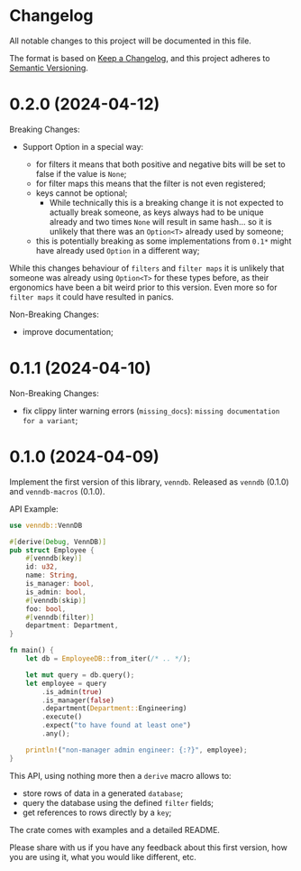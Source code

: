 # Changelog

All notable changes to this project will be documented in this file.

The format is based on [Keep a Changelog](https://keepachangelog.com/en/1.0.0/),
and this project adheres to [Semantic Versioning](https://semver.org/spec/v2.0.0.html).

# 0.2.0 (2024-04-12)

Breaking Changes:

* Support Option<T> in a special way:
  * for filters it means that both positive and negative bits will be set to false if the value is `None`;
  * for filter maps this means that the filter is not even registered;
  * keys cannot be optional;
    * While technically this is a breaking change it is not expected to actually break someone,
      as keys always had to be unique already and two times `None` will result in same hash... so it is unlikely
      that there was an `Option<T>` already used by someone;
  * this is potentially breaking as some implementations from `0.1*` might have already used `Option` in a different way;

While this changes behaviour of `filters` and `filter maps` it is unlikely that someone was already using
`Option<T>` for these types before, as their ergonomics have been a bit weird prior to this version.
Even more so for `filter maps` it could have resulted in panics.

Non-Breaking Changes:

* improve documentation;

# 0.1.1 (2024-04-10)

Non-Breaking Changes:

* fix clippy linter warning errors (`missing_docs`): `missing documentation for a variant`;

# 0.1.0 (2024-04-09)

Implement the first version of this library, `venndb`.
Released as `venndb` (0.1.0) and `venndb-macros` (0.1.0).

API Example:

```rust
use venndb::VennDB

#[derive(Debug, VennDB)]
pub struct Employee {
    #[venndb(key)]
    id: u32,
    name: String,
    is_manager: bool,
    is_admin: bool,
    #[venndb(skip)]
    foo: bool,
    #[venndb(filter)]
    department: Department,
}

fn main() {
    let db = EmployeeDB::from_iter(/* .. */);

    let mut query = db.query();
    let employee = query
        .is_admin(true)
        .is_manager(false)
        .department(Department::Engineering)
        .execute()
        .expect("to have found at least one")
        .any();

    println!("non-manager admin engineer: {:?}", employee);
}
```

This API, using nothing more then a `derive` macro allows to:

- store rows of data in a generated `database`;
- query the database using the defined `filter` fields;
- get references to rows directly by a `key`;

The crate comes with examples and a detailed README.

Please share with us if you have any feedback about this first version,
how you are using it, what you would like different, etc.
